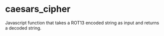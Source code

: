 # caesars_cipher
Javascript function that takes a ROT13 encoded string as input and returns a decoded string.
